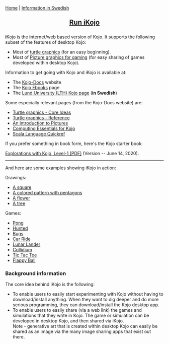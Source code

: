 <div class="nav">
  <a href="./index.html">Home</a> | <a href="http://www.lth.se/programmera/installera">Information in Swedish</a>
</div>

<div style="text-align:center;margin:25px;">
  <span style="font-size:150%">
    <a href="http://ikojo.in"><strong>Run iKojo</strong></a> 
  </span>
</div>

**i**Kojo is the **i**nternet/web based version of Kojo. It supports the following subset of the features of desktop Kojo:
* Most of [turtle graphics](reference/turtle.html) (for an easy beginning).
* Most of [Picture graphics for gaming](reference/gaming.html) (for easy sharing of games developed within desktop Kojo).

Information to get going with Kojo and iKojo is available at:
* The [Kojo-Docs](http://docs.kogics.net) website
* The [Kojo Ebooks](https://www.kogics.net/kojo-ebooks) page
* The [Lund University (LTH) Kojo page](http://www.lth.se/programmera/installera) (**in Swedish**)

Some especially relevant pages (from the Kojo-Docs website) are:
* [Turtle graphics - Core Ideas](https://docs.kogics.net/concepts/turtle-core-ideas.html)
* [Turtle graphics - Reference](https://docs.kogics.net/reference/turtle.html)
* [An introduction to Pictures](https://docs.kogics.net/tutorials/pictures-intro.html)
* [Computing Essentials for Kojo](https://docs.kogics.net/concepts/computing-essentials.html)
* [Scala Language Quickref](https://docs.kogics.net/reference/scala.html)

If you prefer something in book form, here's the Kojo starter book:

[Explorations with Kojo, Level-1 [PDF]](https://bitbucket.org/lalit_pant/kojo/downloads/Kojo-Lessons-Level1-140620.pdf) (Version -- June 14, 2020).

---

And here are some examples showing iKojo in action:

Drawings:
* [A square](http://ikojo.in/sf/g1fJBcD/0)
* [A colored pattern with pentagons](http://ikojo.in/sf/oR9PJ43/0)
* [A flower](http://ikojo.in/sf/AlUnOa0/0)
* [A tree](http://ikojo.in/sf/NrOU9qJ/0)

Games:
* [Pong](http://ikojo.in/sf/nOB7vtO/0)
* [Hunted](http://ikojo.in/sf/KQPttLI/1)
* [Bugs](http://ikojo.in/sf/OuGi82j/0)
* [Car Ride](http://ikojo.in/sf/erwlDLW/1)
* [Lunar Lander](http://ikojo.in/sf/Y3MnOHR/1)
* [Collidium](http://ikojo.in/sf/wpduPSw/3)
* [Tic Tac Toe](http://ikojo.in/sf/WRksphz/0)
* [Flappy Ball](http://ikojo.in/sf/6z0ySUq/0)

### Background information
The core idea behind iKojo is the following:
* To enable users to easily start experimenting with Kojo without having to download/install anything. When they want to dig deeper and do more serious programming, they can download/install the Kojo desktop app.
* To enable users to easily share (via a web link) the games and simulations that they write in Kojo. The game or simulation can be developed in desktop Kojo, and then shared via iKojo.  
Note - generative art that is created within desktop Kojo can easily be shared as an image via the many image sharing apps that exist out there.
